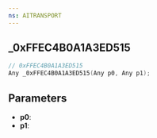 ```yaml
---
ns: AITRANSPORT
---
```

## _0xFFEC4B0A1A3ED515

```c
// 0xFFEC4B0A1A3ED515
Any _0xFFEC4B0A1A3ED515(Any p0, Any p1);
```

## Parameters
* **p0**:
* **p1**:
